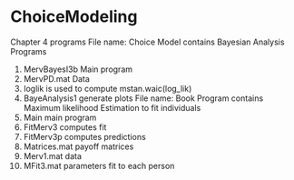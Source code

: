# ChoiceModeling
Chapter 4 programs
File name: Choice Model contains Bayesian Analysis Programs 
1. MervBayesI3b Main program 
2. MervPD.mat Data 
3. loglik is used to compute mstan.waic(log_lik)
4. BayeAnalysis1  generate plots
File name: Book Program contains Maximum likelihood Estimation to fit individuals
1. Main main program
2. FitMerv3 computes fit
3. FitMerv3p computes predictions
4. Matrices.mat payoff matrices
5. Merv1.mat data
6. MFit3.mat parameters fit to each person
